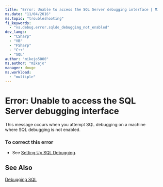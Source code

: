 ```yaml
---
title: "Error: Unable to access the SQL Server debugging interface | Microsoft Docs"
ms.date: "11/04/2016"
ms.topic: "troubleshooting"
f1_keywords: 
  - "vs.debug.error.sqlde_debugging_not_enabled"
dev_langs: 
  - "CSharp"
  - "VB"
  - "FSharp"
  - "C++"
  - "SQL"
author: "mikejo5000"
ms.author: "mikejo"
manager: douge
ms.workload: 
  - "multiple"
---
```

# Error: Unable to access the SQL Server debugging interface
This message occurs when you attempt SQL debugging on a machine where SQL debugging is not enabled.  
  
### To correct this error  
  
-   See [Setting Up SQL Debugging](https://docs.microsoft.com/previous-versions/visualstudio/visual-studio-2010/s4sszxst(v=vs.100)).  
  
## See Also  
 [Debugging SQL](https://docs.microsoft.com/previous-versions/visualstudio/visual-studio-2010/zefbf0t6(v=vs.100))